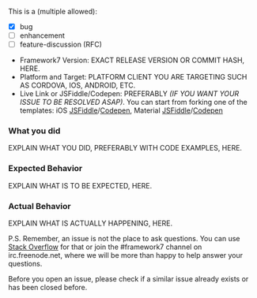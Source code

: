 This is a (multiple allowed):
* [x] bug
* [ ] enhancement
* [ ] feature-discussion (RFC)

* Framework7 Version: EXACT RELEASE VERSION OR COMMIT HASH, HERE.
* Platform and Target: PLATFORM CLIENT YOU ARE TARGETING SUCH AS CORDOVA, IOS, ANDROID, ETC.
* Live Link or JSFiddle/Codepen: PREFERABLY _(IF YOU WANT YOUR ISSUE TO BE RESOLVED ASAP)_. You can start from forking one of the templates: iOS [JSFiddle](https://jsfiddle.net/mvs820k0/)/[Codepen](https://codepen.io/nolimits4web/pen/vXmmgG), Material [JSFiddle](https://jsfiddle.net/u8a87yd2/2/)/[Codepen](https://codepen.io/nolimits4web/pen/pEPPPK)

### What you did
EXPLAIN WHAT YOU DID, PREFERABLY WITH CODE EXAMPLES, HERE.

### Expected Behavior
EXPLAIN WHAT IS TO BE EXPECTED, HERE.

### Actual Behavior
EXPLAIN WHAT IS ACTUALLY HAPPENING, HERE.

P.S. Remember, an issue is not the place to ask questions. You can use [Stack Overflow](http://stackoverflow.com/questions/tagged/framework7)
for that or join the #framework7 channel on irc.freenode.net, where we will be more
than happy to help answer your questions.

Before you open an issue, please check if a similar issue already exists or has been closed before.
